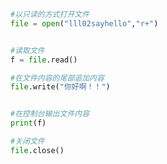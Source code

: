 
<BlogInfo id="771" title="3.写入文件" author="白日梦想猿" pv=0 read_times=0 pre_cost_time=0分7秒 category="文件" tag_list="['文件']" create_time="2020.03.18 17:50:37" update_time="2020.03.19 08:14:19" />

```python
#以只读的方式打开文件
file = open("lll02sayhello","r+")


#读取文件
f = file.read()

#在文件内容的尾部追加内容
file.write("你好啊！！")


#在控制台输出文件内容
print(f)

#关闭文件
file.close()
```

